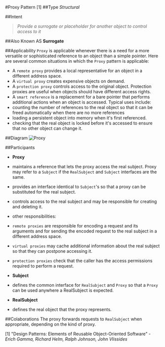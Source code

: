 #Proxy Pattern [1]
##Type
*Structural*

##Intent
> *Provide a surrogate or placeholder for another object to control access to it*

##Also Known AS
**Surrogate**

##Applicability
`Proxy` is applicable whenever there is a need for a more versatile or sophisticated reference to an object than a 
simple pointer. Here are several common situations in which the `Proxy` pattern is applicable:

- A `remote proxy` provides a local representative for an object in a different address space.
- A `virtual proxy` creates expensive objects on demand.
- A `protection proxy` controls access to the original object. Protection proxies are useful when objects should have
 different access rights.
- A `smart reference` is a replacement for a bare pointer that performs additional actions when an object is accessed.
Typical uses include:
 - counting the number of references to the real object so that it can be freed automatically when there are no more
 references
 - loading a persistent object into memory when it's first referenced.
 - checking that the real object is locked before it's accessed to ensure that no other object can change it.

##Diagram
![Proxy](http://yuml.me/1c3ed541)

##Participants
- **Proxy**
 - maintains a reference that lets the proxy access the real subject. Proxy may refer to a `Subject` if the `RealSubject`
 and `Subject` interfaces are the same.
 - provides an interface identical to `Subject`'s so that a proxy can be substituted for the real subject.
 - controls access to the real subject and may be responsible for creating and deleting it.
 - other responsibilities:
  - `remote proxies` are responsible for encoding a request and its arguments and for sending the encoded request to the
  real subject in a different address space.
  - `virtual proxies` may cache additional information about the real subject so that they can postpone accessing it.
  - `protection proxies` check that the caller has the access permissions required to perform a request.
  
- **Subject**
 - defines the common interface for `RealSubject` and `Proxy` so that a `Proxy` can be used anywhere a RealSubject is expected.
- **RealSubject**
 - defines the real object that the proxy represents.
 
##Colaborations
The proxy forwards requests to `RealSubject` when appropriate, depending on the kind of proxy.

[1] "Design Patterns: Elements of Reusable Object-Oriented Software" - *Erich Gamma, Richard Helm, Ralph Johnson, John Vlissides*
